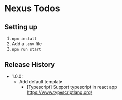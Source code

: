 
# Nexus Todos

## Setting up
1. `npm install`
2. Add a `.env` file
3. `npm run start`

## Release History

* 1.0.0:
    - Add default template
        - [Typescript] Support typescript in react app https://www.typescriptlang.org/